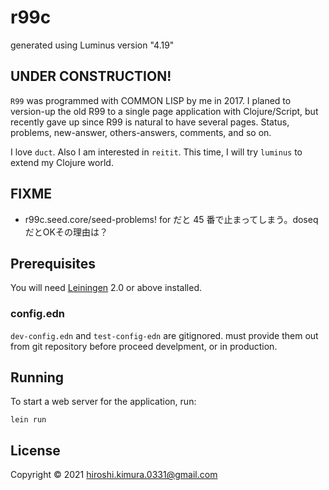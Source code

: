 # r99c

generated using Luminus version "4.19"

## UNDER CONSTRUCTION!

`R99` was programmed with COMMON LISP by me in 2017.
I planed to version-up the old R99 to a single page application
with Clojure/Script, but recently gave up since R99 is natural to have
several pages. Status, problems, new-answer, others-answers, comments,
and so on.

I love `duct`. Also I am interested in `reitit`.
This time, I will try `luminus` to extend my Clojure world.

## FIXME

* r99c.seed.core/seed-problems!
 for だと 45 番で止まってしまう。doseq だとOKその理由は？

## Prerequisites

You will need [Leiningen][1] 2.0 or above installed.

[1]: https://github.com/technomancy/leiningen

### config.edn

`dev-config.edn` and `test-config-edn` are gitignored.
must provide them out from git repository before proceed develpment,
or in production.

## Running

To start a web server for the application, run:

    lein run


## License

Copyright © 2021 hiroshi.kimura.0331@gmail.com
